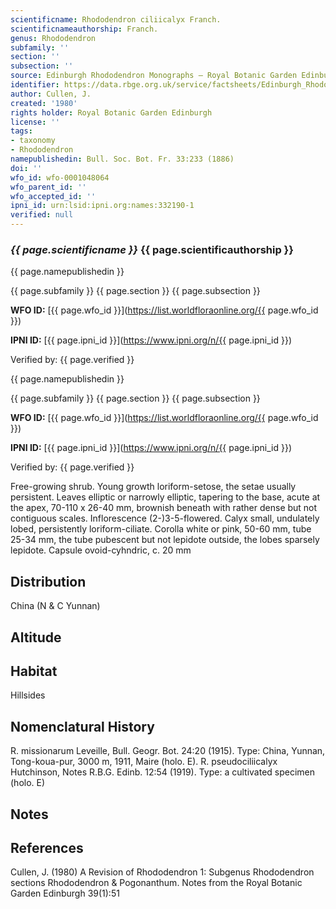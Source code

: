 ```yaml
---
scientificname: Rhododendron ciliicalyx Franch.
scientificnameauthorship: Franch.
genus: Rhododendron
subfamily: ''
section: ''
subsection: ''
source: Edinburgh Rhododendron Monographs – Royal Botanic Garden Edinburgh
identifier: https://data.rbge.org.uk/service/factsheets/Edinburgh_Rhododendron_Monographs.xhtml
author: Cullen, J.
created: '1980'
rights holder: Royal Botanic Garden Edinburgh
license: ''
tags:
- taxonomy
- Rhododendron
namepublishedin: Bull. Soc. Bot. Fr. 33:233 (1886)
doi: ''
wfo_id: wfo-0001048064
wfo_parent_id: ''
wfo_accepted_id: ''
ipni_id: urn:lsid:ipni.org:names:332190-1
verified: null
---
```

### _{{ page.scientificname }}_ {{ page.scientificauthorship }}
 {{ page.namepublishedin }}

{{ page.subfamily }} {{ page.section }} {{ page.subsection }}

**WFO ID:** [{{ page.wfo_id }}](https://list.worldfloraonline.org/{{ page.wfo_id }})

**IPNI ID:** [{{ page.ipni_id }}](https://www.ipni.org/n/{{ page.ipni_id }})

Verified by: {{ page.verified }}

 {{ page.namepublishedin }}

{{ page.subfamily }} {{ page.section }} {{ page.subsection }}

**WFO ID:** [{{ page.wfo_id }}](https://list.worldfloraonline.org/{{ page.wfo_id }})

**IPNI ID:** [{{ page.ipni_id }}](https://www.ipni.org/n/{{ page.ipni_id }})

Verified by: {{ page.verified }}



Free-growing shrub. Young growth loriform-setose, the setae usually persistent. Leaves elliptic or narrowly elliptic, tapering to the base, acute at the apex, 70-110 x 26-40 mm, brownish beneath with rather dense but not contiguous scales. Inflorescence (2-)3-5-flowered. Calyx small, undulately lobed, persistently loriform-ciliate. Corolla white or pink, 50-60 mm, tube 25-34 mm, the tube pubescent but not lepidote outside, the lobes sparsely lepidote. Capsule ovoid-cyhndric, c. 20 mm

## Distribution
China (N & C Yunnan)

## Altitude


## Habitat
Hillsides

## Nomenclatural History
R. missionarum Leveille, Bull. Geogr. Bot. 24:20 (1915). Type: China, Yunnan, Tong-koua-pur, 3000 m, 1911, Maire (holo. E). R. pseudociliicalyx Hutchinson, Notes R.B.G. Edinb. 12:54 (1919). Type: a cultivated specimen (holo. E)
                       
## Notes


## References

Cullen, J. (1980) A Revision of Rhododendron 1: Subgenus Rhododendron sections Rhododendron & Pogonanthum. Notes from the Royal Botanic Garden Edinburgh 39(1):51
